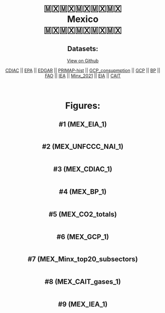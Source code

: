 
<center>
<h1 align="center">
🇲🇽🇲🇽🇲🇽🇲🇽🇲🇽
<br>
Mexico
<br>
🇲🇽🇲🇽🇲🇽🇲🇽🇲🇽
</h1>
<h2>Datasets:</h2>
<p><a href="https://github.com/dquintani/GreenhouseData/tree/master/country_data/MEX_Mexico/data">View on Github</a>
<br></p><p><a href="data/MEX_CDIAC.csv">CDIAC</a> || <a href="data/MEX_EPA.csv">EPA</a> || <a href="data/MEX_EDGAR.csv">EDGAR</a> || <a href="data/MEX_PRIMAP-hist.csv">PRIMAP-hist</a> || <a href="data/MEX_GCP_consupmption.csv">GCP_consupmption</a> || <a href="data/MEX_GCP.csv">GCP</a> || <a href="data/MEX_BP.csv">BP</a> || <a href="data/MEX_FAO.csv">FAO</a> || <a href="data/MEX_IEA.csv">IEA</a> || <a href="data/MEX_Minx_2021.csv">Minx_2021</a> || <a href="data/MEX_EIA.csv">EIA</a> || <a href="data/MEX_CAIT.csv">CAIT</a></p><p><br></p>
<h1>Figures:</h1><h2>#1 (MEX_EIA_1)</h2>
<p><img alt="" src="figures/MEX_EIA_1.png" /></p><h2>#2 (MEX_UNFCCC_NAI_1)</h2>
<p><img alt="" src="figures/MEX_UNFCCC_NAI_1.png" /></p><h2>#3 (MEX_CDIAC_1)</h2>
<p><img alt="" src="figures/MEX_CDIAC_1.png" /></p><h2>#4 (MEX_BP_1)</h2>
<p><img alt="" src="figures/MEX_BP_1.png" /></p><h2>#5 (MEX_CO2_totals)</h2>
<p><img alt="" src="figures/MEX_CO2_totals.png" /></p><h2>#6 (MEX_GCP_1)</h2>
<p><img alt="" src="figures/MEX_GCP_1.png" /></p><h2>#7 (MEX_Minx_top20_subsectors)</h2>
<p><img alt="" src="figures/MEX_Minx_top20_subsectors.png" /></p><h2>#8 (MEX_CAIT_gases_1)</h2>
<p><img alt="" src="figures/MEX_CAIT_gases_1.png" /></p><h2>#9 (MEX_IEA_1)</h2>
<p><img alt="" src="figures/MEX_IEA_1.png" /></p>